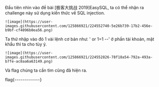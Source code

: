 Đầu tiên nhìn vào đề bài [极客大挑战 2019]EasySQL, ta có thể nhận ra challenge này sử dụng kiến thức về SQL injection.  

    ![image](https://user-images.githubusercontent.com/125866921/224552740-5e26b739-17b2-456e-b9bf-cf4096b0ea56.png)

Ta thử nhập vào đó 1 vài lệnh cơ bản như: ' or 1=1 --' ở phần tài khoản, mật khẩu thì ta cho tùy ý.  

    ![image](https://user-images.githubusercontent.com/125866921/224552826-78f18a54-792a-493a-b7fe-ac8aa6a63149.png)

Và flag chúng ta cần tìm cũng đã hiện ra.  

flag{-------------}

